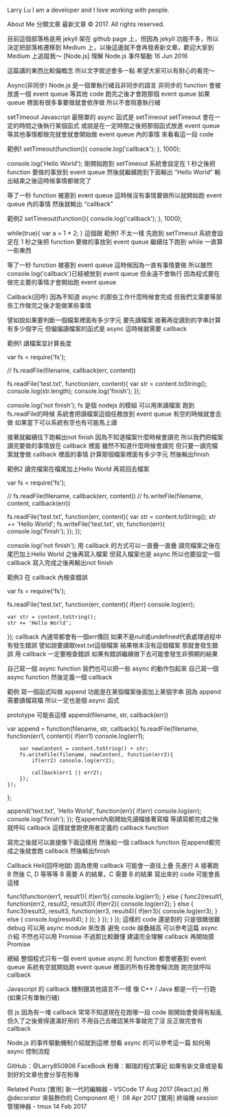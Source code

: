 Larry Lu
I am a developer and I love working with people.

About Me
分類文章
最新文章
© 2017. All rights reserved.




目前這個部落格是用 jekyll 架在 github page 上，但因為 jekyll 功能不多，所以決定把部落格遷移到 Medium 上，以後這邊就不會再發表新文章，歡迎大家到 Medium 上追蹤我～
[Node.js] 理解 Node.js 事件驅動
16 Jun 2016


這篇講的東西比較偏概念
所以文字敘述會多一點
希望大家可以有耐心的看完～

Async(非同步)
Node.js 是一個單執行緒且非同步的語言
非同步的 function 會被放進一個 event queue
等其他 code 跑完之後才會跑那個 event queue
如果 queue 裡面有很多事要做就會依序做
所以不會阻塞執行緒

setTimeout
Javascript 最簡單的 async 函式是 setTimeout
setTimeout 會在一定的時間之後執行某個函式
或說是在一定時間之後把那個函式放進 event queue
等其他事情都做完就會就會開始做 event queue 內的事情
來看看這一段 code

範例1
setTimeout(function(){
    console.log('callback');
}, 1000);

console.log('Hello World');
剛開始跑到 setTimeout
系統會設定在 1 秒之後把 function 要做的事放到 event queue
然後就繼續跑到下面輸出 “Hello World”
輸出結束之後這時候事情都做完了

等了一秒 function 被塞到 event queue
這時候沒有事情要做所以就開始跑 event queue 內的事情
然後就輸出 “callback”

範例2
setTimeout(function(){
    console.log('callback');
}, 1000);

while(true){
    var a = 1 * 2;
}
這個跟 範例1 不太一樣
先跑到 setTimeout
系統會設定在 1 秒之後把 function 要做的事放到 event queue
繼續往下跑到 while
一直算一些東西

等了一秒 function 被塞到 event queue
這時候因為一直有事情要做
所以雖然console.log('callback')已經被放到 event queue 
但永遠不會執行
因為程式要在做完主要的事情才會開始跑 event queue

Callback(回呼)
因為不知道 async 的那些工作什麼時候會完成
但我們又需要等那些工作做完之後才能做某些事情

譬如說如果要判斷一個檔案裡面有多少字元
要先讀檔案
接著再從讀到的字串計算有多少個字元
但偏偏讀檔案的函式是 async
這時候就需要 callback

範例1
讀檔案並計算長度

var fs = require('fs');

// fs.readFile(filename, callback(err, content))

fs.readFile('test.txt', function(err, content){
    var str = content.toString();
    console.log(str.length);
    console.log('finish');
});

console.log('not finish');
fs 是個 nodejs 的模組
可以用來讀檔案
跑到fs.readFile的時候
系統會把讀檔案這個任務放到 event queue
有空的時候就會去做
如果當下可以系統有空也有可能馬上讀

接著就繼續往下跑輸出not finish
因為不知道檔案什麼時候會讀完
所以我們把檔案讀完要做的事情放在 callback 裡面
雖然不知道什麼時候會讀完
但只要一讀完檔案就會做 callback 裡面的事情
計算那個檔案裡面有多少字元
然後輸出finish

範例2
讀完檔案在檔尾加上Hello World
再寫回去檔案

var fs = require('fs');

// fs.readFile(filename, callback(err, content))
// fs.writeFile(filename, content, callback(err))

fs.readFile('test.txt', function(err, content){
    var str = content.toString();
    str += 'Hello World';
    fs.writeFile('test.txt', str, function(err){
        console.log('finish');
    });
});

console.log('not finish');
用 callback 的方式可以一直疊一直疊
讀完檔案之後在尾巴加上Hello World
之後再寫入檔案
但寫入檔案也是 async
所以也要設定一個 callback
寫入完成之後再輸出not finish

範例3
在 callback 內檢查錯誤

var fs = require('fs');

fs.readFile('test.txt', function(err, content){
    if(err) console.log(err);

    var str = content.toString();
    str += 'Hello World';
});
callback 內通常都會有一個err傳回
如果不是null或undefined代表處理過程中有發生錯誤
譬如說要讀取test.txt這個檔案
結果根本沒有這個檔案
那就會發生錯誤
用 callback 一定要檢查錯誤
如果有錯誤繼續做下去可能會發生非預期的結果

自己寫一個 async function
我們也可以把一些 async 的動作包起來
自己寫一個 async function
然後定義一個 callback

範例
寫一個函式叫做 append
功能是在某個檔案後面加上某個字串
因為 append 需要讀檔寫檔
所以一定也是個 async 函式

prototype 可能長這樣
append(filename, str, callback(err))

var append = function(filename, str, callback){
    fs.readFile(filename, function(err1, content){
        if(err1) console.log(err1);
        
        var newContent = content.toString() + str;
        fs.writeFile(filename, newContent, function(err2){
            if(err2) console.log(err2);

            callback(err1 || err2);
        });
    });
};

append('text.txt', 'Hello World', function(err){
    if(err) console.log(err);
    console.log('finish');
});
在append內剛開始先讀檔接著寫檔
等讀寫都完成之後就呼叫 callback
這樣就會跑使用者定義的 callback function

寫完之後就可以直接像下面這樣用
然後給一個 callback function
在append都完成之後就會跑 callback 然後輸出finish

Callback Hell(回呼地獄)
因為使用 callback 可能會一直往上疊
先進行 A 接著跑 B 然後 C, D 等等等
B 需要 A 的結果，C 需要 B 的結果
寫出來的 code 可能會長這樣

func1(function(err1, result1){
    if(err1){
        console.log(err1);
    } else {
        func2(result1, function(err2, result2, result3){
            if(err2){
                console.log(err2);
            } else {
                func3(result2, result3, function(err3, result4){
                    if(err3){
                        console.log(err3);
                    } else {
                        console.log(result4);
                    }
                });
            }
        });
    }
});
這樣的 code 還是對的
只是很醜很難 debug
可以用 async module 來改善
避免 code 越疊越高
可以參考這篇 async 介紹
不然也可以用 Promise
不過那比較難懂
建議完全理解 callback 再開始摸 Promise

總結
整個程式只有一個 event queue
async 的 function 都會被塞到 event queue
系統有空就開始跑 event queue
裡面的所有任務會輪流跑
跑完就呼叫 callback

Javascript 的 callback 機制跟其他語言不一樣
像 C++ / Java 都是一行一行跑(如果只有單執行緒)

但 js 因為有一堆 callback 常常不知道現在在跑哪一段 code
剛開始會覺得有點亂
但久了之後覺得還滿好用的
不用自己去確認某件事做完了沒
反正做完會有 callback

Node.js 的事件驅動機制介紹就到這裡
想看 async 的可以參考這一篇
如何用 async 控制流程

GitHub：@Larry850806
FaceBook 粉專：賴瑞的程式筆記
如果有新文章或是看到好的文章也會分享在粉專

Related Posts
[實用] 新一代的編輯器 - VSCode 17 Aug 2017
[React.js] 用 @decorator 來裝飾你的 Component 吧！ 08 Apr 2017
[實用] 終端機 session 管理神器 - tmux 14 Feb 2017
